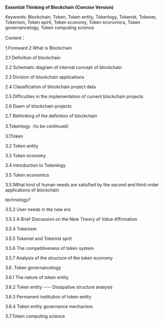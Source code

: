 **Essential Thinking of Blockchain (Concise Version)**

Keywords: Blockchain, Token, Token entity, Tokenlogy, Tokenist, Tokener, Tokenism, Token spirit, Token economy, Token economics, Token governancelogy, Token computing science.

Content：

1.Foreward
2.What is Blockchain

2.1 Definition of blockchain 

2.2 Schematic diagram of internal concept of blockchain             

2.3 Division of blockchain applications

2.4 Classification of blockchain project data

2.5 Difficulties in the implementation of current blockchain projects

2.6 Dawn of blockchain projects

2.7 Rethinking of the definition of blockchain

3.Tokenlogy（to be continued）

3.1Token              

3.2 Token entity

3.3 Token economy

3.4 Introduction to Tokenlogy

3.5 Token economics

3.5.1What kind of human needs are satisfied by the second and third-order applications of blockchain

 technology?

3.5.2 User needs in the new era

3.5.3 A Brief Discussion on the New Theory of Value Affirmation

3.5.4 Tokenism

3.5.5 Tokenist and Tokenist sprit

3.5.6 The competitiveness of token system

3.5.7 Analysis of the structure of the token economy



3.6 .Token governancelogy

3.6.1 The nature of token entity

3.6.2 Token entity ---- Dissipative structure analysis

3.6.3 Permanent institution of token entity

3.6.4 Token entity governance mechanism



3.7.Token computing science
